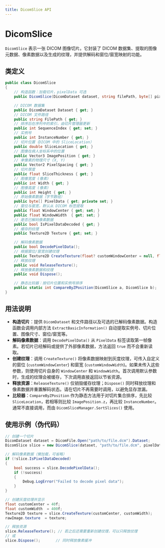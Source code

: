 ```yaml
---
title: DicomSlice API
---
```


# DicomSlice

`DicomSlice` 表示一张 DICOM 图像切片。它封装了 DICOM 数据集、提取的图像元数据、像素数据以及生成的纹理，并提供解码和窗位/窗宽映射的功能。

## 类定义

```csharp
public class DicomSlice
{
    // 构造函数：加载切片，pixelData 可选
    public DicomSlice(DicomDataset dataset, string filePath, byte[] pixelData);

    // DICOM 数据集
    public DicomDataset Dataset { get; }
    // DICOM 文件路径
    public string FilePath { get; }
    // 排序后在序列中的索引，由切片管理器更新
    public int SequenceIndex { get; set; }
    // 实例号
    public int InstanceNumber { get; }
    // 切片位置（DICOM 中的 SliceLocation）
    public double SliceLocation { get; }
    // 图像在病人坐标系中的位置
    public Vector3 ImagePosition { get; }
    // 单像素的物理尺寸 (X, Y)
    public Vector2 PixelSpacing { get; }
    // 切片厚度
    public float SliceThickness { get; }
    // 图像宽度 (像素)
    public int Width { get; }
    // 图像高度 (像素)
    public int Height { get; }
    // 原始像素数据（字节数组）
    public byte[] PixelData { get; private set; }
    // 窗位与窗宽，默认从 DICOM 标签提取
    public float WindowCenter { get; set; }
    public float WindowWidth  { get; set; }
    // 是否已解码像素数据
    public bool IsPixelDataDecoded { get; }
    // 缓存的纹理
    public Texture2D Texture { get; set; }

    // 解码像素数据
    public bool DecodePixelData();
    // 根据窗位/窗宽创建纹理
    public Texture2D CreateTexture(float? customWindowCenter = null, float? customWindowWidth = null);
    // 释放纹理
    public void ReleaseTexture();
    // 释放像素数据和纹理
    public void Dispose();

    // 静态比较器：按切片位置和实例号排序
    public static int CompareByZPosition(DicomSlice a, DicomSlice b);
}
```

## 用法说明

- **构造切片**：提供 `DicomDataset` 和文件路径以及可选的已解码像素数据。构造函数会调用内部方法 `ExtractBasicInformation()` 自动提取实例号、切片位置、图像尺寸、窗位/窗宽等。
- **解码像素数据**：调用 `DecodePixelData()` 从 `PixelData` 标签读取第一帧像素。若切片已经解码或提供了外部像素数据，方法返回 `true` 而不会重新读取。
- **创建纹理**：调用 `CreateTexture()` 将像素数据映射到灰度纹理，可传入自定义的窗位 (`customWindowCenter`) 和窗宽 (`customWindowWidth`)。如果未传入这些参数，则使用切片自身的 `WindowCenter` 和 `WindowWidth`。首次调用默认参数时，生成的纹理会被缓存，下次调用直接返回以节省资源。
- **释放资源**：`ReleaseTexture()` 仅销毁缓存纹理；`Dispose()` 同时释放纹理和像素数据并重置解码状态。请在切片不再需要时调用，以避免显存泄漏。
- **比较器**：`CompareByZPosition` 作为静态方法用于对切片集合排序，先比较 `SliceLocation`，若相等则比较 `ImagePosition.z`，再比较 `InstanceNumber`。通常不直接调用，而由 `DicomSliceManager.SortSlices()` 使用。

## 使用示例（伪代码）

```csharp
// 创建一个切片
DicomDataset dataset = DicomFile.Open("path/to/file.dcm").Dataset;
DicomSlice slice = new DicomSlice(dataset, "path/to/file.dcm", pixelData: null);

// 解码像素数据（懒加载，可省略）
if (!slice.IsPixelDataDecoded)
{
    bool success = slice.DecodePixelData();
    if (!success)
    {
        Debug.LogError("Failed to decode pixel data");
    }
}

// 创建灰度纹理并显示
float customCenter = 40f;
float customWidth  = 400f;
Texture2D texture = slice.CreateTexture(customCenter, customWidth);
rawImage.texture  = texture;

// 释放资源
slice.ReleaseTexture(); // 若之后还需要重新创建纹理，可以只释放纹理
// 或
slice.Dispose();       // 同时释放像素缓冲
```
